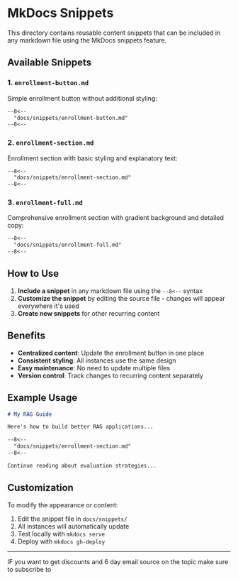 # MkDocs Snippets

This directory contains reusable content snippets that can be included in any markdown file using the MkDocs snippets feature.

## Available Snippets

### 1. `enrollment-button.md`
Simple enrollment button without additional styling:
```markdown
--8<--
  "docs/snippets/enrollment-button.md"
--8<--
```

### 2. `enrollment-section.md`
Enrollment section with basic styling and explanatory text:
```markdown
--8<--
  "docs/snippets/enrollment-section.md"
--8<--
```

### 3. `enrollment-full.md`
Comprehensive enrollment section with gradient background and detailed copy:
```markdown
--8<--
  "docs/snippets/enrollment-full.md"
--8<--
```

## How to Use

1. **Include a snippet** in any markdown file using the `--8<--` syntax
2. **Customize the snippet** by editing the source file - changes will appear everywhere it's used
3. **Create new snippets** for other recurring content

## Benefits

- **Centralized content**: Update the enrollment button in one place
- **Consistent styling**: All instances use the same design
- **Easy maintenance**: No need to update multiple files
- **Version control**: Track changes to recurring content separately

## Example Usage

```markdown
# My RAG Guide

Here's how to build better RAG applications...

--8<--
  "docs/snippets/enrollment-section.md"
--8<--

Continue reading about evaluation strategies...
```

## Customization

To modify the appearance or content:
1. Edit the snippet file in `docs/snippets/`
2. All instances will automatically update
3. Test locally with `mkdocs serve`
4. Deploy with `mkdocs gh-deploy` 
---

IF you want to get discounts and 6 day email source on the topic make sure to subscribe to

<script async data-uid="010fd9b52b" src="https://fivesixseven.kit.com/010fd9b52b/index.js"></script>
